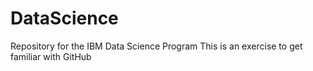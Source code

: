 # DataScience
Repository for the IBM Data Science Program
This is an exercise to get familiar with GitHub
